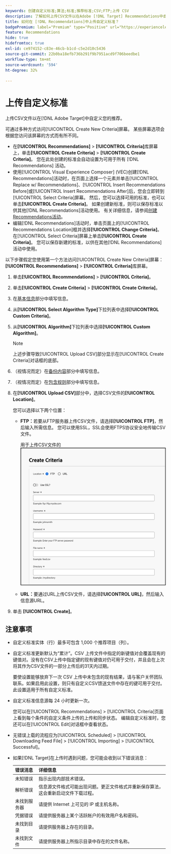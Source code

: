 ```yaml
---
keywords: 创建自定义标准;算法;标准;推荐标准;CSV;FTP;上传 CSV
description: 了解如何上传CSV文件以在Adobe [!DNL Target] Recommendations中自定义您的推荐。
title: 如何在 [!DNL Recommendations]中上传自定义标准？
badgePremium: label="Premium" type="Positive" url="https://experienceleague.adobe.com/docs/target/using/introduction/intro.html?lang=en#premium newtab=true" tooltip="查看Target Premium中包含的内容。"
feature: Recommendations
hide: true
hidefromtoc: true
exl-id: ce974152-c83e-46cb-b1cd-c5e2d10c5436
source-git-commit: 22b0ba18efb736b291f9b7951acd9f706beedbe1
workflow-type: tm+mt
source-wordcount: '594'
ht-degree: 32%

---
```


# 上传自定义标准

上传CSV文件以在[!DNL Adobe Target]中自定义您的推荐。

可通过多种方式访问[!UICONTROL Create New Criteria]屏幕。 某些屏幕选项会根据您访问该屏幕的方式而有所不同。

* 在&#x200B;**[!UICONTROL Recommendations]** > **[!UICONTROL Criteria]**&#x200B;库屏幕上，单击&#x200B;**[!UICONTROL Create Criteria]** > **[!UICONTROL Create Criteria]**。 您在此处创建的标准会自动设置为可用于所有 [!DNL Recommendations] 活动。
* 使用[!UICONTROL Visual Experience Composer] (VEC)创建[!DNL Recommendations]活动时，在页面上选择一个元素并单击[!UICONTROL Replace w/ Recommendations]、[!UICONTROL Insert Recommendations Before]或[!UICONTROL Insert Recommendations After]后，您会立即转到[!UICONTROL Select Criteria]屏幕。 然后，您可以选择可用的标准，也可以单击&#x200B;**[!UICONTROL Create Criteria]**。 如果创建新标准，则可以保存标准以供其他[!DNL Recommendations]活动使用。 有关详细信息，请参阅[创建Recommendations活动](/help/main/c-recommendations/t-create-recs-activity/create-recs-activity.md)。
* 编辑[!DNL Recommendations]活动时，单击页面上的[!UICONTROL Recommendations Location]框并选择&#x200B;**[!UICONTROL Change Criteria]**。 在[!UICONTROL Select Criteria]屏幕上单击&#x200B;**[!UICONTROL Create Criteria]**。 您可以保存新建的标准，以供在其他[!DNL Recommendations]活动中使用。

以下步骤假定您使用第一个方法访问[!UICONTROL Create New Criteria]屏幕： **[!UICONTROL Recommendations]** > **[!UICONTROL Criteria]**&#x200B;库屏幕。

1. 单击&#x200B;**[!UICONTROL Recommendations]** > **[!UICONTROL Criteria]**。

1. 单击&#x200B;**[!UICONTROL Create Criteria]** > **[!UICONTROL Create Criteria]**。

1. 在[基本信息](/help/main/c-recommendations/c-algorithms/create-new-algorithm.md#info)部分中填写信息。

1. 从&#x200B;**[!UICONTROL Select Algorithm Type]**&#x200B;下拉列表中选择&#x200B;**[!UICONTROL Custom Criteria]**。

1. 从&#x200B;**[!UICONTROL Algorithm]**&#x200B;下拉列表中选择&#x200B;**[!UICONTROL Custom Algorithm]**。

   >[!NOTE]
   >
   >上述步骤导致[!UICONTROL Upload CSV]部分显示在[!UICONTROL Create Criteria]对话框的底部。

1. （视情况而定）在[备份内容](/help/main/c-recommendations/c-algorithms/create-new-algorithm.md#content)部分中填写信息。

1. （视情况而定）在[包含规则](/help/main/c-recommendations/c-algorithms/create-new-algorithm.md#inclusion)部分中填写信息。

1. 在&#x200B;**[!UICONTROL Upload CSV]**&#x200B;部分中，选择CSV文件的&#x200B;**[!UICONTROL Location]**。

   <!--The CSV file must be formatted correctly to upload successfully. Click **[!UICONTROL Download the CSV template]** to get a correctly formatted CSV file.-->

   您可以选择以下两个位置：

   * **FTP：**&#x200B;若要从FTP服务器上传CSV文件，请选择&#x200B;**[!UICONTROL FTP]**，然后输入所需信息。 您可以使用SSL，SSL会使用FTPS协议安全地传输CSV文件。

     用于上传CSV文件的![FTP选项](/help/main/c-recommendations/c-algorithms/assets/ftp.png)

   * **URL：**&#x200B;要通过URL上传CSV文件，请选择&#x200B;**[!UICONTROL URL]**，然后输入信息源URL。

1. 单击 **[!UICONTROL Create]**。

## 注意事项

* 自定义标准实体（行）最多可包含 1,000 个推荐项目（列）。

* 自定义标准更新默认为“累计”。CSV 上传文件中指定的新键值对会覆盖现有的键值对。没有在CSV上传中指定键的现有键值对仍可用于交付，并且会在上次将其作为CSV文件的一部分上传后的31天内过期。

  要使设置能够放弃下一次 CSV 上传中未包含的现有结果，请与客户关怀团队联系。如果启用此设置，则只有自定义CSV馈送文件中存在的键可用于交付。 此设置适用于所有自定义标准。

* 自定义标准信息源每 24 小时更新一次。

  您可以在[!UICONTROL Recommendations] > [!UICONTROL Criteria]页面上看到每个条件的自定义条件上传的上传和同步状态。 编辑自定义标准时，您还可以在[!UICONTROL Edit]对话框中查看状态。

* 无错误上载的流程应为[!UICONTROL Scheduled] > [!UICONTROL Downloading Feed File] > [!UICONTROL Importing] > [!UICONTROL Successful]。

* 如果[!DNL Target]在上传时遇到问题，您可能会收到以下错误消息：

  | 错误消息 | 详细信息 |
  |--- |--- |
  | 未知错误 | 指示出现内部技术错误。 |
  | 解析错误 | 信息源文件格式可能出现问题。更正文件格式并重新保存算法，这会重新启动文件下载过程。 |
  | 未找到服务器 | 请提供 Internet 上可见的 IP 或主机名称。 |
  | 凭据错误 | 请提供服务器上某个活跃帐户的有效用户名和密码。 |
  | 未找到目录 | 请提供服务器上存在的目录。 |
  | 未找到文件 | 请提供服务器上所指示目录中存在的文件名称。 |
